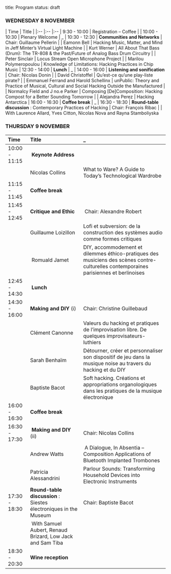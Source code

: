 title: Program
status: draft

### WEDNESDAY 8 NOVEMBER

| Time | Title | 
|:-- |:-- |:--
| 9:30 - 10:00 | Registration – Coffee |
| 10:00 - 10:30 | Plenary Welcome | _
| 10:30 - 12:30 | **Communities and Networks** | Chair: Guillaume Pellerin
|  | Eamonn Bell | Hacking Music, Matter, and Mind in Jeff Minter’s Virtual Light Machine
|  | Kurt Werner | All About That Bass (Drum): The TR-808 & the Past/Future of Analog Bass Drum Circuitry
|  | Peter Sinclair | Locus Stream Open Microphone Project
|  | Marilou Polymeropoulou | Knowledge of Limitations: Hacking Practices in Chip Music
| 12:30 - 14:00 | **Lunch** | _
| 14:00 - 16:00 | **Listening and sonification** | Chair: Nicolas Donin
|  | David Christoffel | Qu’est-ce qu’une play-liste pirate?
|  | Emmanuel Ferrand and Harold Schellinx | unPublic: Theory and Practice of Musical, Cultural and Social Hacking Outside the Manufactured
|  | Normalcy Field and J no.e Parker | Composing [De]Composition: Hacking Compost for a Better Sounding Tomorrow
|  | Alejandra Perez | Hacking Antarctica
| 16:00 - 16:30 | **Coffee break** | _
| 16:30 - 18:30 | **Round-table discussion** : Contemporary Practices of Hacking | Chair: François Ribac
|  | With Laurence Allard, Yves Citton, Nicolas Nova and Rayna Stamboliyska


### THURSDAY 9 NOVEMBER

| Time | Title | _
|:-- |:-- |:--
| 10:00 - 11:15 | **Keynote Address** |
|  | Nicolas Collins | What to Ware? A Guide to Today’s Technological Wardrobe
| 11:15 - 11:45 | **Coffee break** |
| 11:45 - 12:45 | **Critique and Ethic** | Chair: Alexandre Robert
|  | Guillaume Loizillon | Lofi et subversion: de la construction des systèmes audio comme formes critiques
|  | Romuald Jamet | DIY, accommodement et dilemmes éthico-pratiques des musiciens des scènes contre-culturelles contemporaines parisiennes et berlinoises | face aux technologies musicales
| 12:45 - 14:30 | **Lunch** |
| 14:30 - 16:00 | **Making and DIY** (i) | Chair: Christine Guillebaud
|  | Clément Canonne | Valeurs du hacking et pratiques de l’improvisation libre. De quelques improvisateurs-luthiers
|  | Sarah Benhaïm | Détourner, créer et personnaliser son dispositif de jeu dans la musique noise au travers du hacking et du DIY
|  | Baptiste Bacot | Soft hacking. Créations et appropriations organologiques dans les pratiques de la musique électronique
| 16:00 - 16:30 | **Coffee break** |
| 16:30 - 17:30 | **Making and DIY** (ii) | Chair: Nicolas Collins
|  | Andrew Watts | A Dialogue, In Absentia – Composition Applications of Bluetooth Implanted Trombones
|  | Patricia Alessandrini | Parlour Sounds: Transforming Household Devices into Electronic Instruments
| 17:30 - 18:30 | **Round-table discussion** :  Siestes électroniques in the Museum | Chair: Baptiste Bacot
|   | With Samuel Aubert, Renaud Brizard, Low Jack and Sam Tiba
| 18:30 - 20:30 | **Wine reception** |
